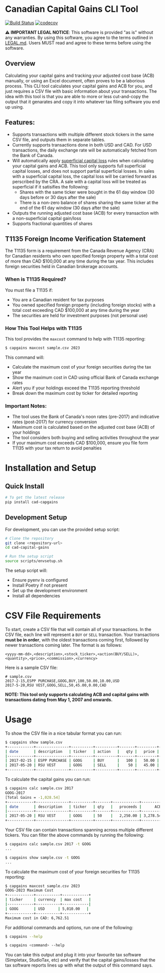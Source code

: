 Canadian Capital Gains CLI Tool
=
[![Build Status](https://travis-ci.org/EmilMaric/cad-capital-gains.svg?branch=master)](https://travis-ci.org/EmilMaric/cad-capital-gains)
[![codecov](https://codecov.io/gh/EmilMaric/cad-capital-gains/branch/master/graph/badge.svg)](https://codecov.io/gh/EmilMaric/cad-capital-gains)

⚠️ **IMPORTANT LEGAL NOTICE**: This software is provided "as is" without any warranties. By using this software, you agree to the terms outlined in [LEGAL.md](LEGAL.md). Users MUST read and agree to these terms before using the software.

## Overview
Calculating your capital gains and tracking your adjusted cost base (ACB) manually, or using an Excel document, often proves to be a laborious process. This CLI tool calculates your capital gains and ACB for you, and just requires a CSV file with basic information about your transactions. The idea with this tool is that you are able to more or less cut-and-copy the output that it genarates and copy it into whatever tax filing software you end up using.

## Features:
- Supports transactions with multiple different stock tickers in the same CSV file, and outputs them in separate tables.
- Currently supports transactions done in both USD and CAD. For USD transactions, the daily exchange rate will be automatically fetched from the Bank of Canada.
- Will automatically apply [superficial capital loss](https://www.canada.ca/en/revenue-agency/services/tax/individuals/topics/about-your-tax-return/tax-return/completing-a-tax-return/personal-income/line-127-capital-gains/capital-losses-deductions/what-a-superficial-loss.html) rules when calculating your capital gains and ACB. This tool only supports full superficial capital losses, and does not support partial superficial losses. In sales with a superficial capital loss, the capital loss will be carried forward as perscribed by the CRA. A sale with a capital loss will be treated as superficial if it satisifies the following:
    - Shares with the same ticker were bought in the 61 day window (30 days before or 30 days after the sale)
    - There is a non-zero balance of shares sharing the same ticker at the end of the 61 day window (30 days after the sale)
- Outputs the running adjusted cost base (ACB) for every transaction with a non-superficial capital gain/loss
- Supports fractional quantities of shares

## T1135 Foreign Income Verification Statement
The T1135 form is a requirement from the Canada Revenue Agency (CRA) for Canadian residents who own specified foreign property with a total cost of more than CAD $100,000 at any time during the tax year. This includes foreign securities held in Canadian brokerage accounts.

### When is T1135 Required?
You must file a T1135 if:
- You are a Canadian resident for tax purposes
- You owned specified foreign property (including foreign stocks) with a total cost exceeding CAD $100,000 at any time during the year
- The securities are held for investment purposes (not personal use)

### How This Tool Helps with T1135
This tool provides the `maxcost` command to help with T1135 reporting:
```bash
$ capgains maxcost sample.csv 2023
```
This command will:
- Calculate the maximum cost of your foreign securities during the tax year
- Show the maximum cost in CAD using official Bank of Canada exchange rates
- Alert you if your holdings exceed the T1135 reporting threshold
- Break down the maximum cost by ticker for detailed reporting

### Important Notes:
- The tool uses the Bank of Canada's noon rates (pre-2017) and indicative rates (post-2017) for currency conversion
- Maximum cost is calculated based on the adjusted cost base (ACB) of your holdings
- The tool considers both buying and selling activities throughout the year
- If your maximum cost exceeds CAD $100,000, ensure you file form T1135 with your tax return to avoid penalties

# Installation and Setup

## Quick Install
```bash
# To get the latest release
pip install cad-capgains
```

## Development Setup
For development, you can use the provided setup script:
```bash
# Clone the repository
git clone <repository-url>
cd cad-capital-gains

# Run the setup script
source scripts/envsetup.sh
```

The setup script will:
- Ensure pyenv is configured
- Install Poetry if not present
- Set up the development environment
- Install all dependencies

# CSV File Requirements
To start, create a CSV file that will contain all of your transactions. In the CSV file, each line will represent a `BUY` or `SELL` transaction.  Your transactions **must be in order**, with the oldest transactions coming first, followed by newer transactions coming later. The format is as follows:
```csv
<yyyy-mm-dd>,<description>,<stock_ticker>,<action(BUY/SELL)>,<quantity>,<price>,<commission>,<currency>
```
Here is a sample CSV file:
```csv
# sample.csv
2017-2-15,ESPP PURCHASE,GOOG,BUY,100,50.00,10.00,USD
2017-5-20,RSU VEST,GOOG,SELL,50,45.00,0.00,CAD
```

**NOTE: This tool only supports calculating ACB and capital gains with transactions
dating from May 1, 2007 and onwards.**

# Usage
To show the CSV file in a nice tabular format you can run:
```bash
$ capgains show sample.csv
+------------+---------------+----------+----------+-------+---------+--------------+------------+
| date       | description   | ticker   | action   |   qty |   price |   commission |   currency |
|------------+---------------+----------+----------+-------+---------+--------------+------------|
| 2017-02-15 | ESPP PURCHASE | GOOG     | BUY      |   100 |   50.00 |        10.00 |        USD |
| 2017-05-20 | RSU VEST      | GOOG     | SELL     |    50 |   45.00 |         0.00 |        CAD |
+------------+---------------+----------+----------+-------+---------+--------------+------------+
```
To calculate the capital gains you can run:
```bash
$ capgains calc sample.csv 2017
GOOG-2017
[Total Gains = -1,028.54]
+------------+---------------+----------+-------+------------+----------+-----------+---------------------+
| date       | description   | ticker   | qty   |   proceeds |      ACB |   outlays |   capital gain/loss |
|------------+---------------+----------+-------+------------+----------+-----------+---------------------|
| 2017-05-20 | RSU VEST      | GOOG     | 50    |   2,250.00 | 3,278.54 |      0.00 |           -1,028.54 |
+------------+---------------+----------+-------+------------+----------+-----------+---------------------+
```
Your CSV file can contain transactions spanning across multiple different tickers. You can filter the above commands by running the following:
```bash
$ capgains calc sample.csv 2017 -t GOOG
...

$ capgains show sample.csv -t GOOG
...
```

To calculate the maximum cost of your foreign securities for T1135 reporting:
```bash
$ capgains maxcost sample.csv 2023
GOOG-2023 Maximum Cost
+------------+-----------+------------+
| ticker     | currency  | max cost   |
|------------+-----------+------------|
| GOOG       | USD      | 5,010.00   |
+------------+-----------+------------+
Maximum cost in CAD: 6,762.51
```

For additional commands and options, run one of the following:
```bash
$ capgains --help

$ capgains <command> --help
```
You can take this output and plug it into your favourite tax software (Simpletax, StudioTax, etc) and verify that the capital gains/losses that the tax software reports lines up with what the output of this command says.